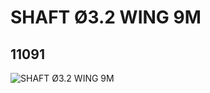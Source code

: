 # SHAFT Ø3.2 WING 9M
## 11091
![SHAFT Ø3.2 WING 9M](https://lc-www-live-s.legocdn.com/media/bricks/5/2/6015895.jpg)